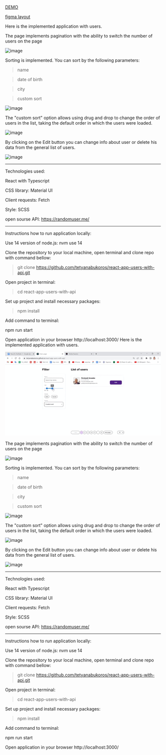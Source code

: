 [DEMO](https://tetyanabukoros.github.io/react-app-users-with-api/)

[figma layout](https://www.figma.com/file/6CtZMvk3OVl7k9OV9CTugo/Test-task?node-id=0%3A1)

Here is the implemented application with users.

The page implements pagination with the ability to switch the number of users on the page

![image](https://user-images.githubusercontent.com/94980714/197724558-6593127b-448b-4d18-9956-728c67b5a180.png)

Sorting is implemented.
You can sort by the following parameters:
>name

>date of birth

>city

>custom sort

![image](https://user-images.githubusercontent.com/94980714/197725543-4ff9ee85-933a-4c09-b504-cb0ace0681f8.png)

The "custom sort" option allows using drug and drop to change the order of users in the list, taking the default order in which the users were loaded.

![image](https://user-images.githubusercontent.com/94980714/197726619-48484d0b-83bd-4924-b10c-9bdbb28b2954.png)

By clicking on the Edit button you can change info about user or delete his data from the general list of users.

![image](https://user-images.githubusercontent.com/94980714/197733921-33662990-7bdb-4d1f-9a68-24219666d633.png)

-----------------

Technologies used:

React with Typescript

CSS library: Material UI

Client requests: Fetch

Style: SCSS

open sourse API: https://randomuser.me/

--------------------

Instructions how to run application locally:

Use 14 version of node.js:
nvm use 14

Clone the repository to your local machine, open terminal and clone repo with command bellow:

>git clone https://github.com/tetyanabukoros/react-app-users-with-api.git

Open project in terminal:

>cd react-app-users-with-api

Set up project and install necessary packages:

>npm install

Add command to terminal:
>
npm run start


Open application in your browser http://localhost:3000/
Here is the implemented application with users.

 <img src="./public/IMG_9701_MP4_AdobeExpress.gif">


The page implements pagination with the ability to switch the number of users on the page

![image](https://user-images.githubusercontent.com/94980714/197724558-6593127b-448b-4d18-9956-728c67b5a180.png)

Sorting is implemented.
You can sort by the following parameters:
>name

>date of birth

>city

>custom sort

![image](https://user-images.githubusercontent.com/94980714/197725543-4ff9ee85-933a-4c09-b504-cb0ace0681f8.png)

The "custom sort" option allows using drug and drop to change the order of users in the list, taking the default order in which the users were loaded.

![image](https://user-images.githubusercontent.com/94980714/197726619-48484d0b-83bd-4924-b10c-9bdbb28b2954.png)

By clicking on the Edit button you can change info about user or delete his data from the general list of users.

![image](https://user-images.githubusercontent.com/94980714/197733921-33662990-7bdb-4d1f-9a68-24219666d633.png)

-----------------

Technologies used:

React with Typescript

CSS library: Material UI

Client requests: Fetch

Style: SCSS

open sourse API: https://randomuser.me/

--------------------

Instructions how to run application locally:

Use 14 version of node.js:
nvm use 14

Clone the repository to your local machine, open terminal and clone repo with command bellow:

>git clone https://github.com/tetyanabukoros/react-app-users-with-api.git

Open project in terminal:

>cd react-app-users-with-api

Set up project and install necessary packages:

>npm install

Add command to terminal:
>
npm run start

Open application in your browser http://localhost:3000/
